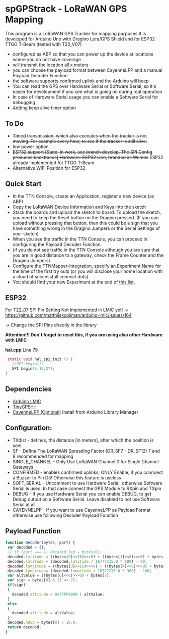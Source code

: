 # spGPStrack - LoRaWAN GPS Mapping

This program is a LoRaWAN GPS Tracker for mapping purposes
It is developed for Arduino Uno with Dragino Lora/GPS Shield and for ESP32 TTGO T-Beam (tested with T22_V07)
  - configured as ABP so that you can power up the device at locations where you do not have coverage
  - will transmit the location all x meters
  - you can choose the payload format between CayenneLPP and a manual Payload Decoder Function
  - the software supports confirmed uplink and the Arduino will beep
  - You can read the GPS over Hardware Serial or Software Serial, so it's easier for development if you see what is going on during real operation
  - In case of Hardware Serial usage you can enable a Software Serial for debugging
  - Adding keep alive timer option
 ## To Do
  - ~~Timed transmission, which also executes when the tracker is not moving. For example every hour, to see if the tracker is still alive.~~
  - low power option
  - ~~ESP32 support [State: in work, see branch develop. The SPI Config produces backtraces] Hardware: ESP32 Uno, branded as Wemos~~ ESP32 already implemented fot TTGO T-Beam
  - Alternative WiFi Position for ESP32

 ## Quick Start
  - In the TTN Console, create an Application, register a new device (as ABP)
  - Copy the LoRaWAN Device Information and Keys into the sketch
  - Stack the boards and upload the sketch to board. To upload the sketch, you need to keep the Reset button on the Dragino pressed.
  (If you can upload without pressing that button, then this could be a sign that you have something wrong in the Dragino Jumpers or the Serial Settings of your sketch)
  - When you see the traffic in the TTN Console, you can proceed in configuring the Payload Decoder Function.
  - (if you do not see traffic in the TTN Console although you are sure that you are in good distance to a gateway, check the Frame Counter and the Dragino Jumpers)
  - Configure the TTNMapper-Integration, specify an Experiment Name for the time of the first try outs 
  (or you will disclose your home location with a cloud of successfull connect dots)
  - You should find your new Experiment at the end of [this list](https://ttnmapper.org/experiments/list_all.php).

 ## ESP32
For T22_07 
SPI Pin Setting Not Implemented in LMIC yet! -> https://github.com/matthijskooijman/arduino-lmic/issues/164

-> Change the SPI Pins directly in the library

**Attention!!! Don't forget to reset this, if you are using also other Hardware with LMIC**

**hal.cpp** Line 79
```C
 static void hal_spi_init () {
   //SPI.begin();
   SPI.begin(5,19,27);
}
```
 
 ## Dependencies
  - [Arduino LMIC](https://github.com/matthijskooijman/arduino-lmic)
  - [TinyGPS++](http://arduiniana.org/libraries/tinygpsplus/)
  - [CayenneLPP (Optional)](https://www.thethingsnetwork.org/docs/devices/arduino/api/cayennelpp.html) Install from Arduino Library Manager

 ## Configuration:
  - TXdist - defines, the distance [in meters], after which the position is sent
  - SF - Define The LoRaWAN Spreading Factor (DR_SF7 - DR_SF12) 7 and 8 recommended for mapping
  - SINGLE_CHANNEL - Only Use LoRaWAN Channel 0 for Single Channel Gateways
  - CONFIRMED - enables confirmed uplinks, ONLY Enable, if you conncect a Buzzer to Pin D5! Otherwise this feature is useless
  - SOFT_SERIAL - Uncomment to use Hardware Serial, otherwise Software Serial is used. In that case connect the GPS Module to RXpin and TXpin
  - DEBUG - If you use Hardware Serial you can enable DEBUG, to get Debug output on a Software Serial. Leave disabled to not use Software Serial at all
  - CAYENNELPP - If you want to use CayenneLPP as Payload Format otherwise use following Decoder Payload Function

 ## Payload Function
 ```javascript
 function Decoder(bytes, port) {
  var decoded = {};
  // if (port === 1) decoded.led = bytes[0];
  decoded.latitude = ((bytes[0]<<16)>>>0) + ((bytes[1]<<8)>>>0) + bytes[2];
  decoded.latitude = (decoded.latitude / 16777215.0 * 180) - 90;
  decoded.longitude = ((bytes[3]<<16)>>>0) + ((bytes[4]<<8)>>>0) + bytes[5];
  decoded.longitude= (decoded.longitude / 16777215.0 * 360) - 180;
  var altValue = ((bytes[6]<<8)>>>0) + bytes[7];
  var sign = bytes[6] & (1 << 7);
  if(sign)
  {
    decoded.altitude = 0xFFFF0000 | altValue;
  }
  else
  {
    decoded.altitude = altValue;
  }
  decoded.hdop = bytes[8] / 10.0;
  return decoded;
}
 ```
